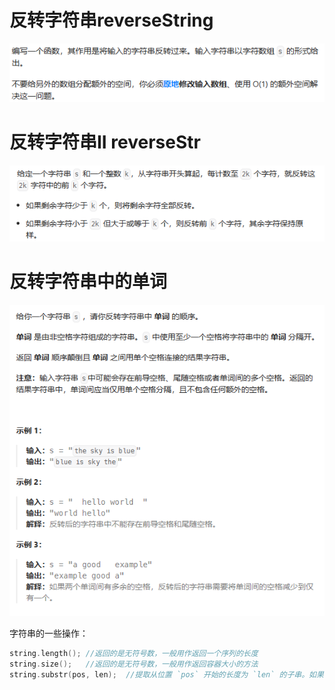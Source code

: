 # 反转字符串reverseString
![Alt text](fig/reverseString.png)

# 反转字符串II reverseStr
![Alt text](fig/reverseStr.png)

# 反转字符串中的单词
![Alt text](fig/reverseWords.png)

字符串的一些操作：
```cpp
string.length(); //返回的是无符号数，一般用作返回一个序列的长度
string.size();   //返回的是无符号数，一般用作返回容器大小的方法
string.substr(pos, len);  //提取从位置 `pos` 开始的长度为 `len` 的子串。如果不指定 `len`，则默认提取从 `pos` 到字符串末尾的所有字符。返回的是一个新的 `std::string` 对象
``````